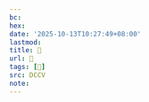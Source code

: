 ```yaml
---
bc:
hex:
date: '2025-10-13T10:27:49+08:00'
lastmod:
title: 􄃶
url: 􄃶
tags: [𡅺]
src: DCCV
note:
---
```

